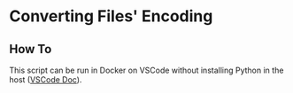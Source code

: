 # Converting Files' Encoding

## How To

This script can be run in Docker on VSCode without installing Python in the host ([VSCode Doc](https://code.visualstudio.com/docs/remote/containers)).
